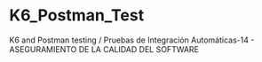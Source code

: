 # K6_Postman_Test
K6 and Postman testing / Pruebas de Integración Automáticas-14 - ASEGURAMIENTO DE LA CALIDAD DEL SOFTWARE
